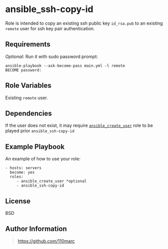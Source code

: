 ansible_ssh-copy-id
=========

Role is intended to copy an existing ssh public key `id_rsa.pub` to an existing `remote` user for ssh key pair authentication.

Requirements
------------

_Optional:_ Run it with sudo password prompt:
```
ansible-playbook --ask-become-pass main.yml -l remote
BECOME password: 
```

Role Variables
--------------

Existing `remote` user.

Dependencies
------------

If the user does not exist, it may require [`ansible_create_user`](https://github.com/110marc/ansible_create_user) role to be played prior `ansible_ssh-copy-id`

Example Playbook
----------------

An example of how to use your role:

    - hosts: servers
      become: yes
      roles:
         - ansible_create_user *optional
         - ansible_ssh-copy-id

License
-------

BSD

Author Information
------------------

> https://github.com/110marc
